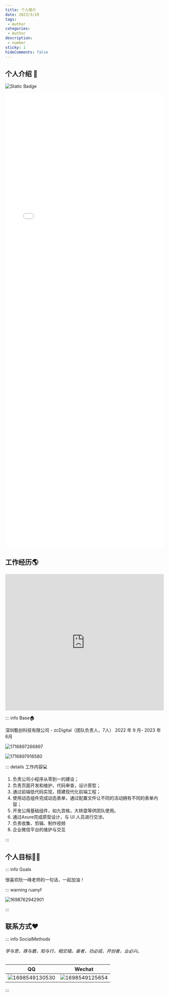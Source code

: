 ```yaml
---
title: 个人简介
date: 2023/3/19
tags: 
 - Author
categories:
 - Author
description:
 - number
sticky: 1
hideComments: false
---
```

## 个人介绍 🤴

![Static Badge](https://img.shields.io/badge/Blog_hope-you_like_it-red?logo=amazonecs)

<iframe src="/assets/aboutme.html" scrolling="auto" frameborder="0" style="width:100%;height:90rem" >
</iframe>

## 工作经历🌎

<iframe src="https://player.bilibili.com/player.html?aid=1602365662&bvid=BV1bm421n7Kx&cid=1483150722&p=1" scrolling="no" border="0" frameborder="no" framespacing="0" allowfullscreen="true" style="width:100%;height:27rem;"> </iframe>

::: info Base🏠

深圳甄创科技有限公司 - zcDigital（团队负责人，7人）	2022 年 9 月- 2023 年 6月

![1716897266897](image/personal/1716897266897.jpg)

![1716897916580](image/personal/1716897916580.png)



::: details 工作内容💻

1. 负责公司小程序从零到一的建设；
2. 负责页面开发和维护，代码审查，设计原型；
3. 通过前端低代码实现，搭建现代化前端工程；
4. 使用动态组件完成动态表单，通过配置文件让不同的活动拥有不同的表单内容；
5. 开发公用基础组件，如九宫格，大转盘等供团队使用。
6. 通过Axure完成原型设计，与 UI 人员进行交涉。
7. 负责收集、剪辑、制作视频
8. 企业微信平台的维护与交互

:::

## 个人目标🚴‍♀️

::: info Goals

很喜欢阮一峰老师的一句话，一起加油！

::: warning ruanyf

![1698762942901](image/personal/1698762942901.png)

:::

## 联系方式❤

::: info SocialMethods

###### 学与思，琢与磨，知与行，相交错。奋者，功必成，开创者，业必兴。

| QQ                                               | Wechat                                           |
| ------------------------------------------------ | ------------------------------------------------ |
| ![1698549130530](image/personal/1698549130530.png) | ![1698549125654](image/personal/1698549125654.png) |

:::
